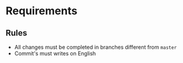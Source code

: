 # Requirements

## Rules

- All changes must be completed in branches different from `master`
- Commit's must writes on English
